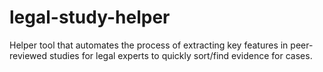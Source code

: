 # legal-study-helper
Helper tool that automates the process of extracting key features in peer-reviewed studies for legal experts to quickly sort/find evidence for cases.
